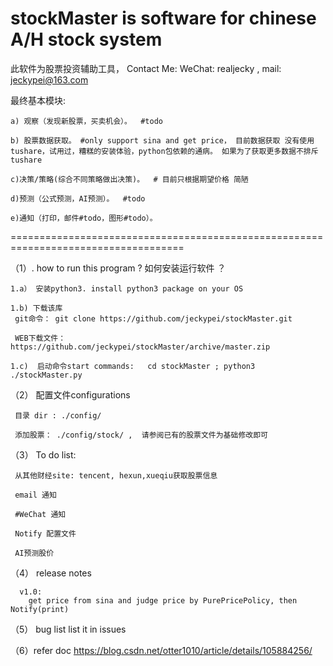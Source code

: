 # stockMaster is software for chinese A/H stock system
此软件为股票投资辅助工具， Contact Me: WeChat: realjecky , mail: jeckypei@163.com

最终基本模块: 
 
    a) 观察（发现新股票，买卖机会）。  #todo
    
    b) 股票数据获取。 #only support sina and get price， 目前数据获取 没有使用tushare，试用过，糟糕的安装体验，python包依赖的通病。 如果为了获取更多数据不排斥tushare 
    
    c)决策/策略(综合不同策略做出决策)。  # 目前只根据期望价格 简陋
    
    d)预测（公式预测，AI预测）。  #todo
    
    e)通知（打印，邮件#todo，图形#todo）。
 

====================================================================================


  
  

（1）. how to run this program ?  如何安装运行软件 ？

    1.a） 安装python3. install python3 package on your OS 

    1.b) 下载该库  
     git命令： git clone https://github.com/jeckypei/stockMaster.git
     
     WEB下载文件：     https://github.com/jeckypei/stockMaster/archive/master.zip
  
    1.c)  启动命令start commands:   cd stockMaster ; python3 ./stockMaster.py


（2） 配置文件configurations 
  
     目录 dir : ./config/
  
     添加股票： ./config/stock/ ,  请参阅已有的股票文件为基础修改即可
  
  
（3） To do list: 
 
     从其他财经site: tencent, hexun,xueqiu获取股票信息
 
     email 通知
 
     #WeChat 通知
 
     Notify 配置文件 
 
     AI预测股价
 
 
（4） release notes

      v1.0:
        get price from sina and judge price by PurePricePolicy, then Notify(print)


（5） bug list
      list it in issues 
  
  
（6）refer doc
     https://blog.csdn.net/otter1010/article/details/105884256/



